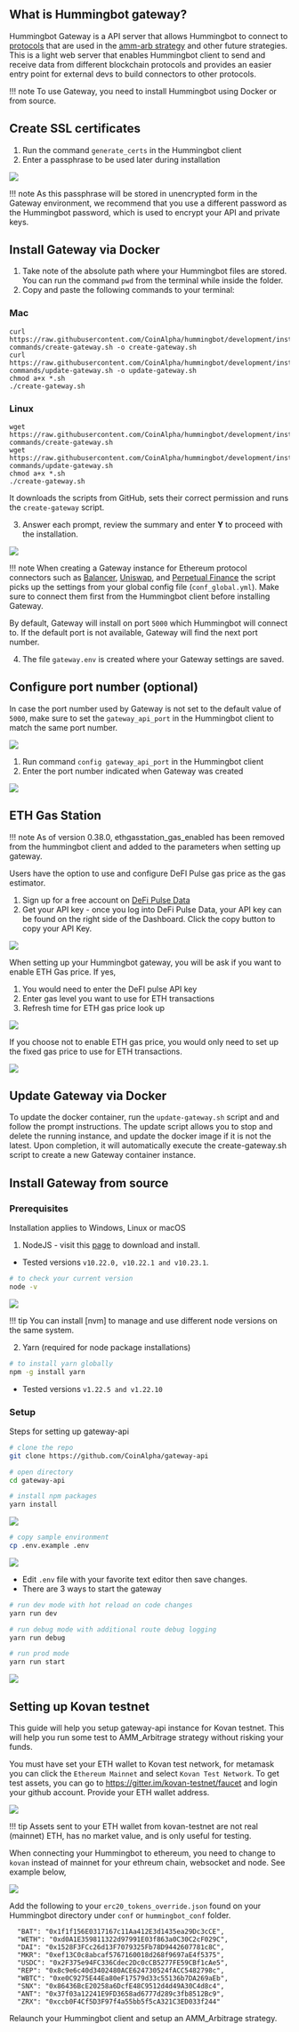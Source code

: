 ## What is Hummingbot gateway?

Hummingbot Gateway is a API server that allows Hummingbot to connect to [protocols](/protocol-connectors/overview/) that are used in the [amm-arb strategy](/strategies/amm-arb/) and other future strategies. This is a light web server that enables Hummingbot client to send and receive data from different blockchain protocols and provides an easier entry point for external devs to build connectors to other protocols.

!!! note
    To use Gateway, you need to install Hummingbot using Docker or from source.

## Create SSL certificates

1. Run the command `generate_certs` in the Hummingbot client
2. Enter a passphrase to be used later during installation

![](/assets/img/generate-certs.gif)

!!! note
    As this passphrase will be stored in unencrypted form in the Gateway environment, we recommend that you use a different password as the Hummingbot password, which is used to encrypt your API and private keys.

## Install Gateway via Docker

1. Take note of the absolute path where your Hummingbot files are stored. You can run the command `pwd` from the terminal while inside the folder.
2. Copy and paste the following commands to your terminal:

### Mac

```Mac
curl https://raw.githubusercontent.com/CoinAlpha/hummingbot/development/installation/docker-commands/create-gateway.sh -o create-gateway.sh
curl https://raw.githubusercontent.com/CoinAlpha/hummingbot/development/installation/docker-commands/update-gateway.sh -o update-gateway.sh
chmod a+x *.sh
./create-gateway.sh
```

### Linux

```Linux
wget https://raw.githubusercontent.com/CoinAlpha/hummingbot/development/installation/docker-commands/create-gateway.sh
wget https://raw.githubusercontent.com/CoinAlpha/hummingbot/development/installation/docker-commands/update-gateway.sh
chmod a+x *.sh
./create-gateway.sh
```

It downloads the scripts from GitHub, sets their correct permission and runs the `create-gateway` script.

3. Answer each prompt, review the summary and enter **Y** to proceed with the installation.

![](/assets/img/gateway-2.gif)

!!! note
    When creating a Gateway instance for Ethereum protocol connectors such as [Balancer](/connectors/balancer), [Uniswap](/connectors/uniswap), and [Perpetual Finance](/protocol-connectors/perp-fi) the script picks up the settings from your global config file (`conf_global.yml`). Make sure to connect them first from the Hummingbot client before installing Gateway.

By default, Gateway will install on port `5000` which Hummingbot will connect to. If the default port is not available, Gateway will find the next port number.

4. The file `gateway.env` is created where your Gateway settings are saved.

## Configure port number (optional)

In case the port number used by Gateway is not set to the default value of `5000`, make sure to set the `gateway_api_port` in the Hummingbot client to match the same port number.

![](/assets/img/gateway-port-5001.png)

1. Run command `config gateway_api_port` in the Hummingbot client
2. Enter the port number indicated when Gateway was created

![](/assets/img/config-gateway-api-port.gif)

## ETH Gas Station

!!! note
    As of version 0.38.0, ethgasstation_gas_enabled has been removed from the hummingbot client and added to the parameters when setting up gateway.

Users have the option to use and configure DeFI Pulse gas price as the gas estimator.

1. Sign up for a free account on [DeFi Pulse Data](https://data.defipulse.com)
2. Get your API key - once you log into DeFi Pulse Data, your API key can be found on the right side of the Dashboard. Click the copy button to copy your API Key.

![](/assets/img/defipulse-2.png)

When setting up your Hummingbot gateway, you will be ask if you want to enable ETH Gas price. If yes,

1. You would need to enter the DeFI pulse API key
2. Enter gas level you want to use for ETH transactions
3. Refresh time for ETH gas price look up

![](/assets/img/ethgas-yes.png)

If you choose not to enable ETH gas price, you would only need to set up the fixed gas price to use for ETH transactions.

![](/assets/img/ethgas-no.png)

## Update Gateway via Docker

To update the docker container, run the `update-gateway.sh` script and and follow the prompt instructions. The update script allows you to stop and delete the running instance, and update the docker image if it is not the latest. Upon completion, it will automatically execute the create-gateway.sh script to create a new Gateway container instance.

## Install Gateway from source

### Prerequisites

Installation applies to Windows, Linux or macOS

1. NodeJS - visit this [page](https://docs.npmjs.com/downloading-and-installing-node-js-and-npm/) to download and install.

- Tested versions `v10.22.0, v10.22.1 and v10.23.1`.

```bash
# to check your current version
node -v
```

![](/assets/img/gw_version.gif)

!!! tip
    You can install [nvm] to manage and use different node versions on the same system.

2. Yarn (required for node package installations)

```bash
# to install yarn globally
npm -g install yarn
```

- Tested versions `v1.22.5 and v1.22.10`

### Setup

Steps for setting up gateway-api

```bash
# clone the repo
git clone https://github.com/CoinAlpha/gateway-api
```

```bash
# open directory
cd gateway-api
```

```bash
# install npm packages
yarn install
```

![](/assets/img/gw_yarn.gif)

```bash
# copy sample environment
cp .env.example .env
```

![](/assets/img/gw_env.gif)

- Edit `.env` file with your favorite text editor then save changes.
- There are 3 ways to start the gateway

```bash
# run dev mode with hot reload on code changes
yarn run dev
```

```bash
# run debug mode with additional route debug logging
yarn run debug
```

```bash
# run prod mode
yarn run start
```

![](/assets/img/gw_starting.gif)

## Setting up Kovan testnet

This guide will help you setup gateway-api instance for Kovan testnet. This will help you run some test to AMM_Arbitrage strategy without risking your funds.

You must have set your ETH wallet to Kovan test network, for metamask you can click the `Ethereum Mainnet` and select `Kovan Test Network`. To get test assets, you can go to https://gitter.im/kovan-testnet/faucet and login your github account. Provide your ETH wallet address.

![](/assets/img/kovan-metamask.PNG)

!!! tip
    Assets sent to your ETH wallet from kovan-testnet are not real (mainnet) ETH, has no market value, and is only useful for testing.

When connecting your Hummingbot to ethereum, you need to change to `kovan` instead of mainnet for your ethreum chain, websocket and node. See example below,

![](/assets/img/gateway-kovan.jpg)

Add the following to your `erc20_tokens_override.json` found on your Hummingbot directory under `conf` or `hummingbot_conf` folder.

```
  "BAT": "0x1f1f156E0317167c11Aa412E3d1435ea29Dc3cCE",
  "WETH": "0xd0A1E359811322d97991E03f863a0C30C2cF029C",
  "DAI": "0x1528F3FCc26d13F7079325Fb78D9442607781c8C",
  "MKR": "0xef13C0c8abcaf5767160018d268f9697aE4f5375",
  "USDC": "0x2F375e94FC336Cdec2Dc0cCB5277FE59CBf1cAe5",
  "REP": "0x8c9e6c40d3402480ACE624730524fACC5482798c",
  "WBTC": "0xe0C9275E44Ea80eF17579d33c55136b7DA269aEb",
  "SNX": "0x86436BcE20258a6DcfE48C9512d4d49A30C4d8c4",
  "ANT": "0x37f03a12241E9FD3658ad6777d289c3fb8512Bc9",
  "ZRX": "0xccb0F4Cf5D3F97f4a55bb5f5cA321C3ED033f244"
```

Relaunch your Hummingbot client and setup an AMM_Arbitrage strategy.

